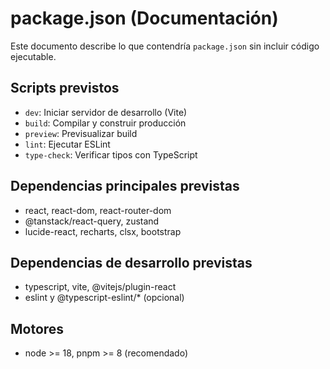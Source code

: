# package.json (Documentación)

Este documento describe lo que contendría `package.json` sin incluir código ejecutable.

## Scripts previstos
- `dev`: Iniciar servidor de desarrollo (Vite)
- `build`: Compilar y construir producción
- `preview`: Previsualizar build
- `lint`: Ejecutar ESLint
- `type-check`: Verificar tipos con TypeScript

## Dependencias principales previstas
- react, react-dom, react-router-dom
- @tanstack/react-query, zustand
- lucide-react, recharts, clsx, bootstrap

## Dependencias de desarrollo previstas
- typescript, vite, @vitejs/plugin-react
- eslint y @typescript-eslint/* (opcional)

## Motores
- node >= 18, pnpm >= 8 (recomendado)
